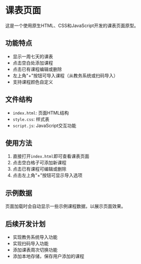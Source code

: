 # 课表页面

这是一个使用原生HTML、CSS和JavaScript开发的课表页面原型。

## 功能特点

- 显示一周七天的课表
- 点击空白处添加课程
- 点击已有课程编辑或删除
- 左上角"+"按钮可导入课程（从教务系统或扫码导入）
- 支持课程颜色自定义

## 文件结构

- `index.html`: 页面HTML结构
- `style.css`: 样式表
- `script.js`: JavaScript交互功能

## 使用方法

1. 直接打开`index.html`即可查看课表页面
2. 点击空白格子可添加新课程
3. 点击已有课程可编辑或删除
4. 点击左上角"+"按钮可显示导入选项

## 示例数据

页面加载时会自动显示一些示例课程数据，以展示页面效果。

## 后续开发计划

- 实现教务系统导入功能
- 实现扫码导入功能
- 添加课表周次切换功能
- 添加本地存储，保存用户添加的课程 